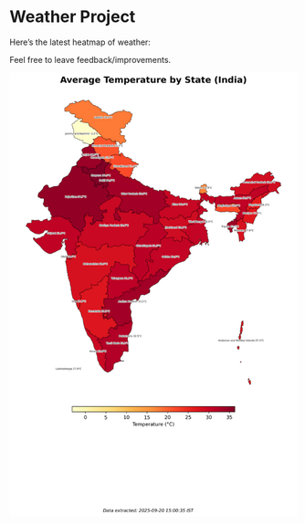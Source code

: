 # Weather Project

Here’s the latest heatmap of weather:

Feel free to leave feedback/improvements.

![India Heatmap](docs/assets/india_heatmap.png?v=CE743D)
